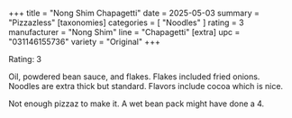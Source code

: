 +++
title = "Nong Shim Chapagetti"
date = 2025-05-03
summary = "Pizzazless"
[taxonomies]
categories = [ "Noodles" ]
rating = 3
manufacturer = "Nong Shim"
line = "Chapagetti"
[extra]
upc = "031146155736"
variety = "Original"
+++

Rating: 3

Oil, powdered bean sauce, and flakes.
Flakes included fried onions.
Noodles are extra thick but standard.
Flavors include cocoa which is nice.

Not enough pizzaz to make it.
A wet bean pack might have done a 4.
